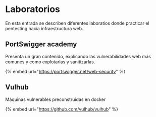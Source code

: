 # Laboratorios

En esta entrada se describen diferentes laboratios donde practicar el pentesting hacia infraestructura web.



## PortSwigger academy

Presenta un gran contenido, explicando las vulnerabilidades web más comunes y como explotarlas y sanitizarlas.

{% embed url="https://portswigger.net/web-security" %}

## Vulhub

Máquinas vulnerables preconstruidas en docker

{% embed url="https://github.com/vulhub/vulhub" %}



